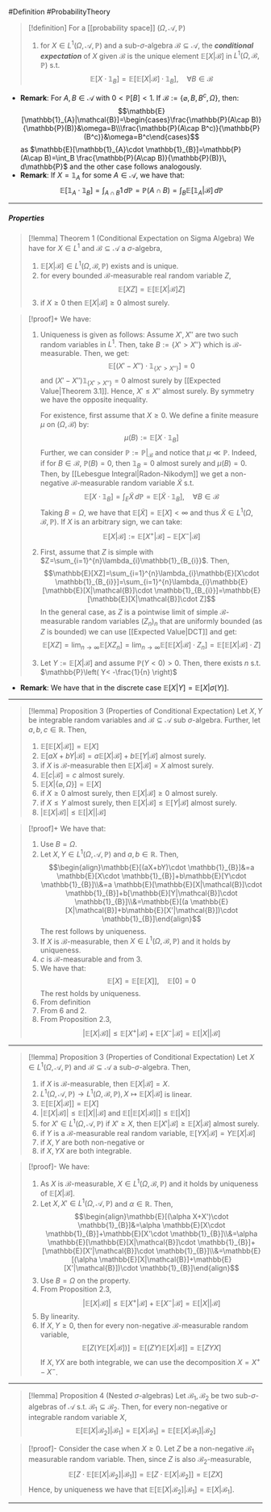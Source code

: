 #Definition #ProbabilityTheory 

> [!definition]
> For a [[probability space]] $(\Omega,\mathcal{A},\mathbb{P})$ 
> 1. for $X\in L^1(\Omega,\mathcal{A},\mathbb{P})$ and a sub-$\sigma$-algebra $\mathcal{B\subseteq A}$, the ***conditional expectation*** of $X$ given $\mathcal{B}$ is the unique element $\mathbb{E}[X|\mathcal{B}]$ in $L^1(\Omega,\mathcal{B},\mathbb{P})$ s.t.
> 	$$\mathbb{E}[X\cdot \mathbb{1}_{B}]=\mathbb{E}[\mathbb{E}[X|\mathcal{B}]\cdot \mathbb{1}_{B}],\quad \forall B\in \mathcal{B}$$

- **Remark**: For $A,B\in \mathcal{A}$ with $0<\mathbb{P}[B]<1$. If $\mathcal{B}:=\{ \varnothing,B,B^c,\Omega \}$, then: $$\mathbb{E}[\mathbb{1}_{A}|\mathcal{B}]=\begin{cases}\frac{\mathbb{P}(A\cap B)}{\mathbb{P}(B)}&\omega=B\\\frac{\mathbb{P}(A\cap B^c)}{\mathbb{P}(B^c)}&\omega=B^c\end{cases}$$as $\mathbb{E}[\mathbb{1}_{A}\cdot \mathbb{1}_{B}]=\mathbb{P}(A\cap B)=\int_B \frac{\mathbb{P}(A\cap B)}{\mathbb{P}(B)}\, d\mathbb{P}$ and the other case follows analogously.
- **Remark**: If $X=\mathbb{1}_{A}$ for some $A\in \mathcal{A}$, we have that: $$\mathbb{E}[\mathbb{1}_{A}\cdot \mathbb{1}_{B}]=\int_{A\cap B}^{} 1 \, d\mathbb{P}= \mathbb{P}(A\cap B)=\int_{B}\mathbb{E}[\mathbb{1}_{A}|\mathcal{B}]  \, d\mathbb{P} $$

---
##### Properties
> [!lemma] Theorem 1 (Conditional Expectation on Sigma Algebra)
> We have for $X\in L^1$ and $\mathcal{B}\subseteq \mathcal{A}$ a $\sigma$-algebra, 
> 1. $\mathbb{E}[X|\mathcal{B}]\in L^1(\Omega,\mathcal{B},\mathbb{P})$ exists and is unique.
> 2. for every bounded $\mathcal{B}$-measurable real random variable $Z$, $$\mathbb{E}[XZ]=\mathbb{E}[\mathbb{E}[X|\mathcal{B}]Z]$$
> 3. if $X\geq 0$ then $\mathbb{E}[X|\mathcal{B}]\geq 0$ almost surely.

> [!proof]+
> We have:
> 1. Uniqueness is given as follows: Assume $X',X''$ are two such random variables in $L^1$. Then, take $B:=\{ X'>X'' \}$ which is $\mathcal{B}$-measurable. Then, we get: $$\mathbb{E}[(X'-X'')\cdot \mathbb{1}_{\{ X'>X'' \}}]=0$$and $(X'-X'')\mathbb{1}_{\{ X'>X'' \}}=0$ almost surely by [[Expected Value|Theorem 3.1]]. Hence, $X'\leq X''$ almost surely. By symmetry we have the opposite inequality.
>    
>    For existence, first assume that $X\geq 0$. We define a finite measure $\mu$ on $(\Omega,\mathcal{B})$ by: $$\mu(B):=\mathbb{E}[X\cdot \mathbb{1}_{B}]$$Further, we can consider $\mathbb{P}:=\mathbb{P}|_{\mathcal{B}}$ and notice that $\mu\ll \mathbb{P}$. Indeed, if for $B\in \mathcal{B}$, $\mathbb{P}(B)=0$, then $\mathbb{1}_{B}=0$ almost surely and $\mu(B)=0$. Then, by [[Lebesgue Integral|Radon-Nikodym]] we get a non-negative $\mathcal{B}$-measurable random variable $\tilde{X}$ s.t. $$\mathbb{E}[X\cdot \mathbb{1}_{B}]=\int_{E}^{} \tilde{X} \, d\mathbb{P}=\mathbb{E}[\tilde{X}\cdot \mathbb{1}_{B}],\quad \forall B\in \mathcal{B} $$Taking $B=\Omega$, we have that $\mathbb{E}[\tilde{X}]=\mathbb{E}[X]<\infty$ and thus $\tilde{X}\in L^1(\Omega,\mathcal{B},\mathbb{P})$. If $X$ is an arbitrary sign, we can take: $$\mathbb{E}[X|\mathcal{B}]:=\mathbb{E}[X^+|\mathcal{B}]-\mathbb{E}[X^-|\mathcal{B}]$$
> 2. First, assume that $Z$ is simple with $Z=\sum_{i=1}^{n}\lambda_{i}\mathbb{1}_{B_{i}}$. Then, $$\mathbb{E}[XZ]=\sum_{i=1}^{n}\lambda_{i}\mathbb{E}[X\cdot \mathbb{1}_{B_{i}}]=\sum_{i=1}^{n}\lambda_{i}\mathbb{E}[\mathbb{E}[X|\mathcal{B}]\cdot \mathbb{1}_{B_{i}}]=\mathbb{E}[\mathbb{E}[X|\mathcal{B}]\cdot Z]$$In the general case, as $Z$ is a pointwise limit of simple $\mathcal{B}$-measurable random variables $(Z_{n})_{n}$ that are uniformly bounded (as $Z$ is bounded) we can use [[Expected Value|DCT]] and get: $$\mathbb{E}[XZ]=\lim_{ n \to \infty } \mathbb{E}[XZ_{n}]=\lim_{ n \to \infty } \mathbb{E}[\mathbb{E}[X|\mathcal{B}]\cdot Z_{n}]=\mathbb{E}[\mathbb{E}[X|\mathcal{B}]\cdot Z]$$
> 3. Let $Y:=\mathbb{E}[X | \mathcal{B}]$ and assume $\mathbb{P}(Y<0)>0$. Then, there exists $n$ s.t. $\mathbb{P}\left( Y< -\frac{1}{n} \right)$

- **Remark**: We have that in the discrete case $\mathbb{E}[X|Y]=\mathbb{E}[X|\sigma(Y)]$.
---
> [!lemma] Proposition 3 (Properties of Conditional Expectation)
> Let $X,Y$ be integrable random variables and $\mathcal{B}\subseteq \mathcal{A}$ sub $\sigma$-algebra. Further, let $a,b,c\in \mathbb{R}$. Then, 
> 1. $\mathbb{E}[\mathbb{E}[X|\mathcal{B}]]=\mathbb{E}[X]$
> 2. $\mathbb{E}[aX+bY|\mathcal{B}]=a\mathbb{E}[X|\mathcal{B}]+b\mathbb{E}[Y|\mathcal{B}]$ almost surely.
> 3. if $X$ is $\mathcal{B}$-measurable then $\mathbb{E}[X|\mathcal{B}]=X$ almost surely.
> 4. $\mathbb{E}[c|\mathcal{B}]=c$ almost surely.
> 5. $\mathbb{E}[X|\{ \varnothing,\Omega \}]=\mathbb{E}[X]$
> 6. if $X\geq 0$ almost surely, then $\mathbb{E}[X | \mathcal{B}]\geq 0$ almost surely.
> 7. if $X\leq Y$ almost surely, then $\mathbb{E}[X|\mathcal{B}]\leq \mathbb{E}[Y|\mathcal{B}]$ almost surely.
> 8. $\left| \mathbb{E}[X| \mathcal{B}] \right|\leq \mathbb{E}[\left| X \right| | \mathcal{B}]$


> [!proof]+
> We have that:
> 1. Use $B=\Omega$. 
> 2. Let $X,Y\in L^1(\Omega,\mathcal{A},\mathbb{P})$ and $a,b\in \mathbb{R}$. Then, $$\begin{align}\mathbb{E}[(aX+bY)\cdot \mathbb{1}_{B}]&=a \mathbb{E}[X\cdot \mathbb{1}_{B}]+b\mathbb{E}[Y\cdot \mathbb{1}_{B}]\\&=a \mathbb{E}[\mathbb{E}[X|\mathcal{B}]\cdot \mathbb{1}_{B}]+b[\mathbb{E}[Y|\mathcal{B}]\cdot \mathbb{1}_{B}]\\&=\mathbb{E}[(a \mathbb{E}[X|\mathcal{B}]+b\mathbb{E}[X'|\mathcal{B}])\cdot \mathbb{1}_{B}]\end{align}$$The rest follows by uniqueness.
> 3. If $X$ is $\mathcal{B}$-measurable, then $X\in L^1(\Omega,\mathcal{B},\mathbb{P})$ and it holds by uniqueness.
> 4. $c$ is $\mathcal{B}$-measurable and from 3. 
> 5. We have that: $$\mathbb{E}[X]=\mathbb{E}[\mathbb{E}[X]],\quad \mathbb{E}[0]=0$$The rest holds by uniqueness.
> 6. From definition
> 7. From 6 and 2. 
> 8. From Proposition 2.3, $$\left| \mathbb{E}[X|\mathcal{B}] \right| \leq \mathbb{E}[X^+|\mathcal{B}]+\mathbb{E}[X^-|\mathcal{B}]=\mathbb{E}[\left| X \right| | \mathcal{B} ]$$



---
> [!lemma] Proposition 3 (Properties of Conditional Expectation)
> Let $X\in L^1(\Omega,\mathcal{A},\mathbb{P})$ and $\mathcal{B}\subseteq \mathcal{A}$ a sub-$\sigma$-algebra. Then, 
> 1. if $X$ is $\mathcal{B}$-measurable, then $\mathbb{E}[X |\mathcal{B}]=X$.
> 2. $L^1(\Omega,\mathcal{A},\mathbb{P})\to L^1(\Omega,\mathcal{B},\mathbb{P}),X\mapsto \mathbb{E}[X | \mathcal{B}]$ is linear.
> 3. $\mathbb{E}[\mathbb{E}[X | \mathcal{B}]]=\mathbb{E}[X]$
> 4. $\left| \mathbb{E}[X|\mathcal{B}] \right|\leq \mathbb{E}[\left| X \right| |\mathcal{B}]$ and $\mathbb{E}[\left| \mathbb{E}[X|\mathcal{B}] \right|]\leq \mathbb{E}[\left| X \right|]$
> 5. for $X'\in L^1(\Omega,\mathcal{A},\mathbb{P})$ if $X'\geq X$, then $\mathbb{E}[X'|\mathcal{B}]\geq \mathbb{E}[X|\mathcal{B}]$ almost surely.
> 6. if $Y$ is a $\mathcal{B}$-measurable real random variable, $\mathbb{E}[YX|\mathcal{B}]=Y\mathbb{E}[X|\mathcal{B}]$
> 	1. if $X,Y$ are both non-negative or
> 	2. if $X,YX$ are both integrable.

> [!proof]-
> We have:
> 1. As $X$ is $\mathcal{B}$-measurable, $X\in L^1(\Omega,\mathcal{B},\mathbb{P})$ and it holds by uniqueness of $\mathbb{E}[X|\mathcal{B}]$.
> 2. Let $X,X'\in L^1(\Omega,\mathcal{A},\mathbb{P})$ and $\alpha\in \mathbb{R}$. Then, $$\begin{align}\mathbb{E}[(\alpha X+X')\cdot \mathbb{1}_{B}]&=\alpha \mathbb{E}[X\cdot \mathbb{1}_{B}]+\mathbb{E}[X'\cdot \mathbb{1}_{B}]\\&=\alpha \mathbb{E}[\mathbb{E}[X|\mathcal{B}]\cdot \mathbb{1}_{B}]+[\mathbb{E}[X'|\mathcal{B}]\cdot \mathbb{1}_{B}]\\&=\mathbb{E}[(\alpha \mathbb{E}[X|\mathcal{B}]+\mathbb{E}[X'|\mathcal{B}])\cdot \mathbb{1}_{B}]\end{align}$$
> 3. Use $B=\Omega$ on the property.
> 4. From Proposition 2.3, $$\left| \mathbb{E}[X|\mathcal{B}] \right| \leq \mathbb{E}[X^+|\mathcal{B}]+\mathbb{E}[X^-|\mathcal{B}]=\mathbb{E}[\left| X \right| | \mathcal{B} ]$$
> 5. By linearity.
> 6. If $X,Y\geq 0$, then for every non-negative $\mathcal{B}$-measurable random variable, $$\mathbb{E}[Z(Y\mathbb{E}[X|\mathcal{B}])]=\mathbb{E}[(ZY)\mathbb{E}[X|\mathcal{B}]]=\mathbb{E}[ZYX]$$If $X,YX$ are both integrable, we can use the decomposition $X=X^+ -X^-$.
---
> [!lemma] Proposition 4 (Nested $\sigma$-algebras)
> Let $\mathcal{B}_{1},\mathcal{B}_{2}$ be two sub-$\sigma$-algebras of $\mathcal{A}$ s.t. $\mathcal{B}_{1}\subseteq \mathcal{B}_{2}$. Then, for every non-negative or integrable random variable $X$,  $$\mathbb{E}[\mathbb{E}[X|\mathcal{B}_{2}]|\mathcal{B}_1]=\mathbb{E}[X|\mathcal{B}_{1}]=\mathbb{E}[\mathbb{E}[X|\mathcal{B}_{1}]|\mathcal{B}_2]$$

> [!proof]-
> Consider the case when $X\geq 0$. Let $Z$ be a non-negative $\mathcal{B}_{1}$ measurable random variable. Then, since $Z$ is also $\mathcal{B}_{2}$-measurable, $$\mathbb{E}[Z\cdot \mathbb{E}[\mathbb{E}[X|\mathcal{B}_{2}]|\mathcal{B}_{1}]]=\mathbb{E}[Z \cdot \mathbb{E}[X|\mathcal{B}_{2}]]=\mathbb{E}[ZX]$$Hence, by uniqueness we have that $\mathbb{E}[\mathbb{E}[X|\mathcal{B}_{2}]|\mathcal{B}_{1}]=\mathbb{E}[X|\mathcal{B}_{1}]$.
---
